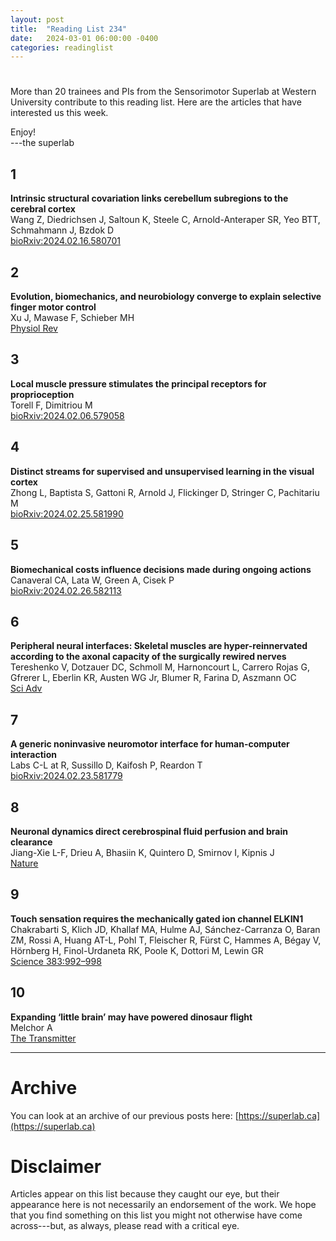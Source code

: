 ```yaml
---
layout: post
title:  "Reading List 234"
date:   2024-03-01 06:00:00 -0400
categories: readinglist
---
```


# 

More than 20 trainees and PIs from the Sensorimotor Superlab at Western University contribute to this reading list. Here are the articles that have interested us this week.

Enjoy!  
---the superlab 


## 1
**Intrinsic structural covariation links cerebellum subregions to the cerebral cortex**  
Wang Z, Diedrichsen J, Saltoun K, Steele C, Arnold-Anteraper SR, Yeo BTT, Schmahmann J, Bzdok D  
[bioRxiv:2024.02.16.580701](https://www.biorxiv.org/content/10.1101/2024.02.16.580701v1.abstract)

## 2
**Evolution, biomechanics, and neurobiology converge to explain selective finger motor control**  
Xu J, Mawase F, Schieber MH  
[Physiol Rev](https://journals.physiology.org/doi/10.1152/physrev.00030.2023)

## 3
**Local muscle pressure stimulates the principal receptors for proprioception**  
Torell F, Dimitriou M  
[bioRxiv:2024.02.06.579058](https://www.biorxiv.org/content/10.1101/2024.02.06.579058v3.abstract)

## 4
**Distinct streams for supervised and unsupervised learning in the visual cortex**  
Zhong L, Baptista S, Gattoni R, Arnold J, Flickinger D, Stringer C, Pachitariu M  
[bioRxiv:2024.02.25.581990](https://www.biorxiv.org/content/10.1101/2024.02.25.581990v1.abstract)

## 5
**Biomechanical costs influence decisions made during ongoing actions**  
Canaveral CA, Lata W, Green A, Cisek P  
[bioRxiv:2024.02.26.582113](https://www.biorxiv.org/content/10.1101/2024.02.26.582113v1.abstract)

## 6
**Peripheral neural interfaces: Skeletal muscles are hyper-reinnervated according to the axonal capacity of the surgically rewired nerves**  
Tereshenko V, Dotzauer DC, Schmoll M, Harnoncourt L, Carrero Rojas G, Gfrerer L, Eberlin KR, Austen WG Jr, Blumer R, Farina D, Aszmann OC  
[Sci Adv](https://www.science.org/doi/10.1126/sciadv.adj3872)

## 7
**A generic noninvasive neuromotor interface for human-computer interaction**  
Labs C-L at R, Sussillo D, Kaifosh P, Reardon T  
[bioRxiv:2024.02.23.581779](https://www.biorxiv.org/content/10.1101/2024.02.23.581779v1.abstract)

## 8
**Neuronal dynamics direct cerebrospinal fluid perfusion and brain clearance**  
Jiang-Xie L-F, Drieu A, Bhasiin K, Quintero D, Smirnov I, Kipnis J  
[Nature](https://www.nature.com/articles/s41586-024-07108-6)

## 9
**Touch sensation requires the mechanically gated ion channel ELKIN1**  
Chakrabarti S, Klich JD, Khallaf MA, Hulme AJ, Sánchez-Carranza O, Baran ZM, Rossi A, Huang AT-L, Pohl T, Fleischer R, Fürst C, Hammes A, Bégay V, Hörnberg H, Finol-Urdaneta RK, Poole K, Dottori M, Lewin GR  
[Science 383:992–998](https://www.science.org/doi/10.1126/science.adl0495)

## 10
**Expanding ‘little brain’ may have powered dinosaur flight**  
Melchor A  
[The Transmitter](https://www.thetransmitter.org/evolution/expanding-little-brain-may-have-powered-dinosaur-flight/)


---
# Archive
You can look at an archive of our previous posts here: [https://superlab.ca](https://superlab.ca)


# Disclaimer
Articles appear on this list because they caught our eye, but their appearance here is not necessarily an endorsement of the work. We hope that you find something on this list you might not otherwise have come across---but, as always, please read with a critical eye. 

